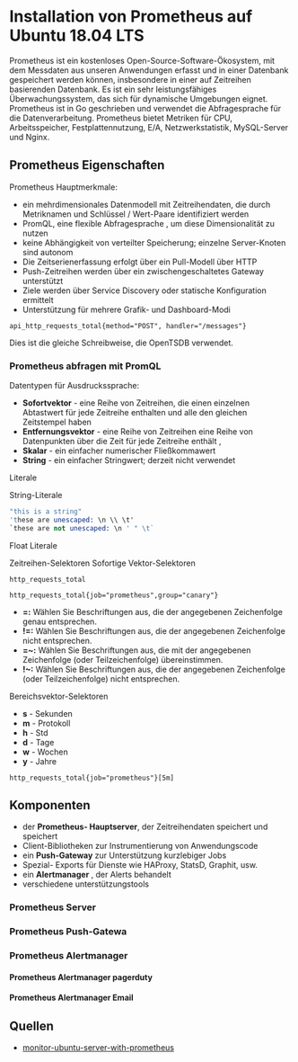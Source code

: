 # Installation von  Prometheus auf Ubuntu 18.04 LTS

Prometheus ist ein kostenloses Open-Source-Software-Ökosystem,
mit dem Messdaten aus unseren Anwendungen erfasst und in einer Datenbank gespeichert werden können,
insbesondere in einer auf Zeitreihen basierenden Datenbank. 
Es ist ein sehr leistungsfähiges Überwachungssystem,
das sich für dynamische Umgebungen eignet. Prometheus ist in Go geschrieben und verwendet die Abfragesprache für die Datenverarbeitung.
Prometheus bietet Metriken für CPU, Arbeitsspeicher, Festplattennutzung, E/A, Netzwerkstatistik, MySQL-Server und Nginx.

## Prometheus Eigenschaften

Prometheus Hauptmerkmale:

* ein mehrdimensionales Datenmodell mit Zeitreihendaten, die durch Metriknamen und Schlüssel / Wert-Paare identifiziert werden
* PromQL, eine flexible Abfragesprache , um diese Dimensionalität zu nutzen
* keine Abhängigkeit von verteilter Speicherung; einzelne Server-Knoten sind autonom
* Die Zeitserienerfassung erfolgt über ein Pull-Modell über HTTP
* Push-Zeitreihen werden über ein zwischengeschaltetes Gateway unterstützt
* Ziele werden über Service Discovery oder statische Konfiguration ermittelt
* Unterstützung für mehrere Grafik- und Dashboard-Modi

`api_http_requests_total{method="POST", handler="/messages"}`

Dies ist die gleiche Schreibweise, die OpenTSDB verwendet.

### Prometheus abfragen mit PromQL

Datentypen für Ausdruckssprache:

* **Sofortvektor** - eine Reihe von Zeitreihen, die einen einzelnen Abtastwert für jede Zeitreihe enthalten und alle den gleichen Zeitstempel haben
* **Entfernungsvektor** - eine Reihe von Zeitreihen eine Reihe von Datenpunkten über die Zeit für jede Zeitreihe enthält ,
* **Skalar** - ein einfacher numerischer Fließkommawert
* **String** - ein einfacher Stringwert; derzeit nicht verwendet

Literale

String-Literale

```s
"this is a string"
'these are unescaped: \n \\ \t'
`these are not unescaped: \n ' " \t`
```

Float Literale



Zeitreihen-Selektoren
Sofortige Vektor-Selektoren

`http_requests_total`

`http_requests_total{job="prometheus",group="canary"}`

* **=:** Wählen Sie Beschriftungen aus, die der angegebenen Zeichenfolge genau entsprechen.
* **!=:** Wählen Sie Beschriftungen aus, die der angegebenen Zeichenfolge nicht entsprechen.
* **=~:** Wählen Sie Beschriftungen aus, die mit der angegebenen Zeichenfolge (oder Teilzeichenfolge) übereinstimmen.
* **!~:** Wählen Sie Beschriftungen aus, die der angegebenen Zeichenfolge (oder Teilzeichenfolge) nicht entsprechen.

Bereichsvektor-Selektoren

* **s** - Sekunden
* **m** - Protokoll
* **h** - Std
* **d** - Tage
* **w** - Wochen
* **y** - Jahre

`http_requests_total{job="prometheus"}[5m]`


## Komponenten

* der **Prometheus- Hauptserver**, der Zeitreihendaten speichert und speichert
* Client-Bibliotheken zur Instrumentierung von Anwendungscode
* ein **Push-Gateway** zur Unterstützung kurzlebiger Jobs
* Spezial- Exports für Dienste wie HAProxy, StatsD, Graphit, usw.
* ein **Alertmanager** , der Alerts behandelt
* verschiedene unterstützungstools

### Prometheus Server

### Prometheus Push-Gatewa

### Prometheus Alertmanager

#### Prometheus Alertmanager pagerduty

#### Prometheus Alertmanager Email

## Quellen

* [monitor-ubuntu-server-with-prometheus](https://www.howtoforge.com/tutorial/monitor-ubuntu-server-with-prometheus/)